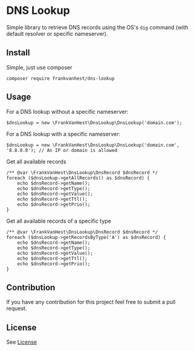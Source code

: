 # DNS Lookup
Simple library to retrieve DNS records using the OS's `dig` command (with default resolver or specific nameserver).

## Install
Simple, just use composer
```
composer require frankvanhest/dns-lookup
```

## Usage
For a DNS lookup without a specific nameserver:
```
$dnsLookup = new \FrankVanHest\DnsLookup\DnsLookup('domain.com');
```

For a DNS lookup with a specific nameserver:
```
$dnsLookup = new \FrankVanHest\DnsLookup\DnsLookup('domain.com', '8.8.8.8'); // An IP or domain is allowed
```

Get all available records
```
/** @var \FrankVanHest\DnsLookup\DnsRecord $dnsRecord */
foreach ($dnsLookup->getAllRecords() as $dnsRecord) {
    echo $dnsRecord->getName();
    echo $dnsRecord->getType();
    echo $dnsRecord->getValue();
    echo $dnsRecord->getTtl();
    echo $dnsRecord->getPrio();
}
```

Get all available records of a specific type
```
/** @var \FrankVanHest\DnsLookup\DnsRecord $dnsRecord */
foreach ($dnsLookup->getRecordsByType('A') as $dnsRecord) {
    echo $dnsRecord->getName();
    echo $dnsRecord->getType();
    echo $dnsRecord->getValue();
    echo $dnsRecord->getTtl();
    echo $dnsRecord->getPrio();
}
```

## Contribution
If you have any contribution for this project feel free to submit a pull request.

## License
See [License](LICENSE.md)
